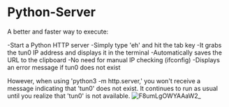 # Python-Server
A better and faster way to execute:

-Start a Python HTTP server
-Simply type 'eh' and hit the tab key
-It grabs the tun0 IP address and displays it in the terminal
-Automatically saves the URL to the clipboard
-No need for manual IP checking (ifconfig)
-Displays an error message if tun0 does not exist

However, when using 'python3 -m http.server,' you won't receive a message indicating that 'tun0' does not exist. 
It continues to run as usual until you realize that 'tun0' is not available.
![F8umLgOWYAAaW2_](https://github.com/behindd/Python-Server/assets/76596012/c632d553-3f83-4c78-acfd-f1634a988c9b)
